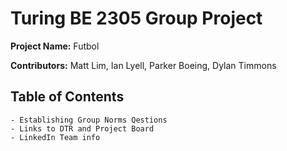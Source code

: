 # **Turing BE 2305 Group Project**

**Project Name:**
    Futbol

**Contributors:** Matt Lim, Ian Lyell, Parker Boeing, Dylan Timmons

## Table of Contents 
    - Establishing Group Norms Qestions
    - Links to DTR and Project Board
    - LinkedIn Team info 